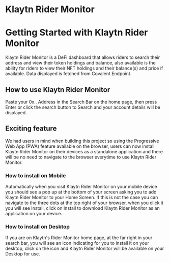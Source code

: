 # Klaytn Rider Monitor

# Getting Started with Klaytn Rider Monitor

Klaytn Rider Monitor is a DeFi dashboard that allows riders to search their address and view their token holdings and balance, also available is the ability for riders to view their NFT holdings and their balance(s) and price if available. Data displayed is fetched from Covalent Endpoint.


## How to use Klaytn Rider Monitor

Paste your 0x.. Address in the Search Bar on the home page, then press Enter or click the search button to Search and your account details will be displayed.

## Exciting feature

We had users in mind when building this project so using the Progressive Web App (PWA) feature available on the browser, users can now install Klaytn Rider Monitor on their devices as a standalone application and there will be no need to navigate to the browser everytime to use Klaytn Rider Monitor.

### How to install on Mobile

Automatically when you visit Klaytn Rider Monitor on your mobile device you should see a pop up at the bottom of your screen asking you to add Klaytn Rider Monitor to your Home Screen. If this is not the case you can navigate to the three dots at the top right of your browser, when you click it you will see Install, click on Install to download Klaytn Rider Monitor as an application on your device.

### How to install on Desktop

If you are on Klaytn's Rider Monitor home page, at the far right in your search bar, you will see an icon indicating for you to install it on your desktop, click on the icon and Klaytn Rider Monitor will be available on your Desktop for use.

